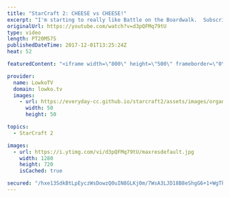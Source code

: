 ```yaml
---
title: "StarCraft 2: CHEESE vs CHEESE!"
excerpt: "I'm starting to really like Battle on the Boardwalk.  Subscribe for more videos: http://lowko.tv/youtube The Double Cheese rush: https://goo.gl/dGUuCF  An awesome match of Protoss versus Protoss. One of the players opens up with a Nexus first at the Gold Base, but also starts off with a Canon Rush. His"
originalUrl: https://youtube.com/watch?v=d3pQFMq79tU
type: video
length: PT20M57S
publishedDateTime: 2017-12-01T13:25:24Z
heat: 52

featuredContent: "<iframe width=\"800\" height=\"500\" frameborder=\"0\" src=\"https://www.youtube.com/embed/d3pQFMq79tU\" allow=\"accelerometer; autoplay; encrypted-media; gyroscope; picture-in-picture\" allowfullscreen></iframe>"

provider:
  name: LowkoTV
  domain: lowko.tv
  images:
    - url: https://everyday-cc.github.io/starcraft2/assets/images/organizations/lowko.tv-50x50.jpg
      width: 50
      height: 50

topics:
  - StarCraft 2

images:
  - url: https://i.ytimg.com/vi/d3pQFMq79tU/maxresdefault.jpg
    width: 1280
    height: 720
    isCached: true

secured: "/hxe13SdkBtLpEyczWsDowzQ0uIN8GLKj0m/7WsA3LJD18B8eShgG6+1+WgTkQSNA0jM7OkMt7ujQpYUPaUajtbRGI07y9BBcZoTpClHeywWLuziIgoQYDu86fNmPseMJdJbpJ9lkha0MknPwvAe3KeeJd1YUR9sAED3LV1EOOBvvOmFI6mczHGhtNjK4Jqw43aXKphtmgJ7evDx8BW0YGH9aqKscekKyqPd0PlWaN+1Topcic34g58+oxRgzmwVBvAMUfu1FUepRkh1CmYNazicpUMAPDENlIFaZHiBC2WTTIuqmn0h8f7Ig0jVFpikz3/ZdI3BvPqAwGiPZz4Trb4HWbk+yGJ4i0s5jVOCaYBqttF15MUTaLTKjfK0+n7juSC4NhCZdbuNZlfr7f5NJdU6iwj5LQVyHNBWvzmOsiQlBAdQ3F+BA3AqWvCOBkQX;4PZmGzNi5UbYKLLpdZavAw=="
---
```


